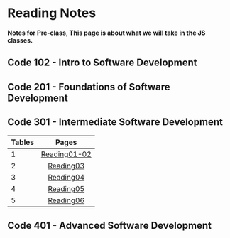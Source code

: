 # Reading Notes

**Notes for Pre-class, This page is about what we will take in the JS classes.**

## Code 102 - Intro to Software Development
## Code 201 - Foundations of Software Development
## Code 301 - Intermediate Software Development

| Tables   |      Pages      | 
|----------|:-------------:|
| 1 |  [Reading01-02](https://github.com/mohasal0101/reading-notes/blob/main/301/301.md) | 
| 2 |    [Reading03](https://github.com/mohasal0101/reading-notes/blob/main/Class03.md)   |  
| 3 | [Reading04](https://github.com/mohasal0101/04/blob/main/README.md) |    
| 4 | [Reading05](https://github.com/mohasal0101/05) |    
| 5 | [Reading06](https://github.com/mohasal0101/06/blob/main/README.md) |
## Code 401 - Advanced Software Development


